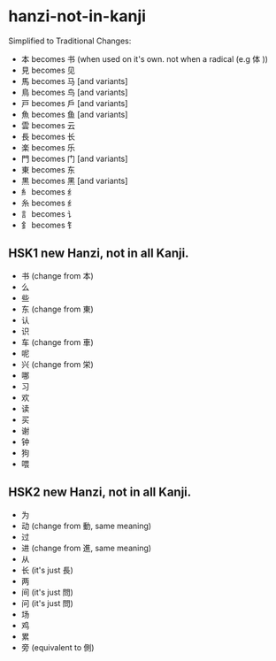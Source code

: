 # hanzi-not-in-kanji

Simplified to Traditional Changes:


* 本 becomes 书 (when used on it's own. not when a radical (e.g 体	))
* 見 becomes 见
* 馬 becomes 马 [and variants]
* 鳥 becomes 鸟 [and variants]
* 戸 becomes 戶 [and variants]
* 魚 becomes 鱼 [and variants]
* 雲 becomes 云
* 長 becomes 长
* 楽 becomes 乐
* 門 becomes 门 [and variants]
* 東 becomes 东
* 黒 becomes 黑 [and variants]
* 糹 becomes 纟
* 糸 becomes 纟
* 訁 becomes 讠
* 釒 becomes 钅

## HSK1 new Hanzi, not in all Kanji.

*  书 (change from 本)
*  么
*  些
*  东 (change from 東)
*  认
*  识
*  车 (change from 車)
*  呢
*  兴 (change from 栄)
*  哪
*  习
*  欢
*  读
*  买
*  谢
*  钟
*  狗
*  喂

## HSK2 new Hanzi, not in all Kanji.

*  为
*  动 (change from 動, same meaning)
*  过
*  进 (change from 進, same meaning)
*  从
*  长 (it's just 長)
*  两
*  间 (it's just 問)
*  问 (it's just 問)
*  场
*  鸡
*  累
*  旁 (equivalent to 側)
